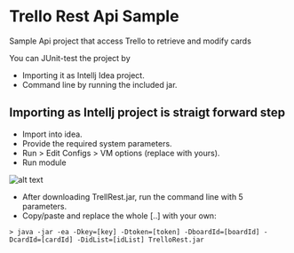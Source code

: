 # Trello Rest Api Sample
Sample Api project that access Trello to retrieve and modify cards

You can JUnit-test the project by
  * Importing it as Intellj Idea project.
  * Command line by running the included jar.
  
## Importing as Intellj project is straigt forward step
  * Import into idea.
  * Provide the required system parameters.
  * Run > Edit Configs > VM options (replace with yours).
  * Run module
  
  ![alt text](http://pichoster.net/images/2017/01/16/Screenshotfrom2017-01-1612-46-13.png "Example")
  
  * After downloading TrellRest.jar, run the command line with 5 parameters.
  * Copy/paste and replace the whole [..] with your own:
  
  ````shell
  > java -jar -ea -Dkey=[key] -Dtoken=[token] -DboardId=[boardId] -DcardId=[cardId] -DidList=[idList] TrelloRest.jar
  ````
  
